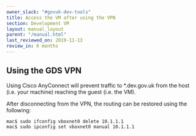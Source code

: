 ```yaml
---
owner_slack: "#govuk-dev-tools"
title: Access the VM after using the VPN
section: Development VM
layout: manual_layout
parent: "/manual.html"
last_reviewed_on: 2019-11-13
review_in: 6 months
---
```


## Using the GDS VPN

Using Cisco AnyConnect will prevent traffic to *.dev.gov.uk from the host (i.e.
your machine) reaching the guest (i.e. the VM).

After disconnecting from the VPN, the routing can be restored using the following:

```
mac$ sudo ifconfig vboxnet0 delete 10.1.1.1
mac$ sudo ipconfig set vboxnet0 manual 10.1.1.1
```

